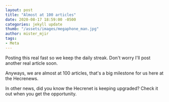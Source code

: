 ```yaml
---
layout: post
title: "Almost at 100 articles"
date: 2020-08-17 18:59:00 -0500
categories: jekyll update
thumb: "/assets/images/megaphone_man.jpg"
author: mister_mjir
tags:
- Meta
---
```


Posting this real fast so we keep the daily streak. Don't worry I'll post another real article soon.

Anyways, we are almost at 100 articles, that's a big milestone for us here at the Hecrenews.

In other news, did you know the Hecrenet is keeping upgraded? Check it out when you get the opportunity.
